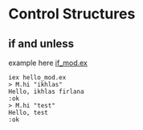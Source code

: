 # Control Structures

## if and unless

example here [if_mod.ex](if_mod.ex) 

```
iex hello_mod.ex
> M.hi "ikhlas"
Hello, ikhlas firlana
:ok
> M.hi "test"
Hello, test
:ok
```